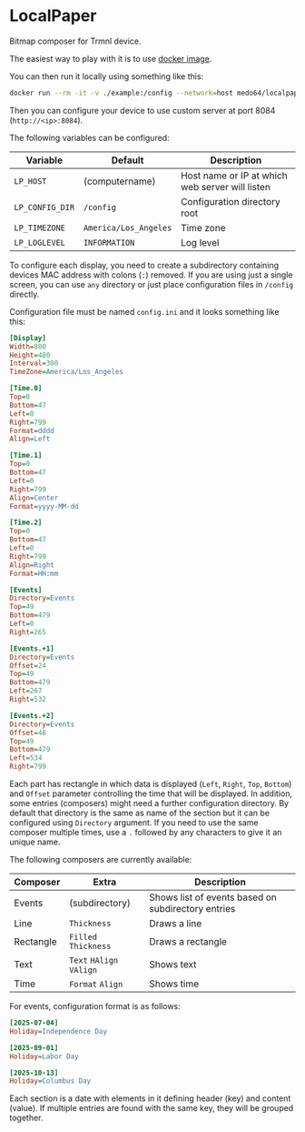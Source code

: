 LocalPaper
============

Bitmap composer for Trmnl device.

The easiest way to play with it is to use [docker image](https://hub.docker.com/r/medo64/localpaper).

You can then run it locally using something like this:
~~~sh
docker run --rm -it -v ./example:/config --network=host medo64/localpaper:latest
~~~

Then you can configure your device to use custom server at port 8084 (`http://<ip>:8084`).

The following variables can be configured:

| Variable        | Default               | Description                                     |
|-----------------|-----------------------|-------------------------------------------------|
| `LP_HOST`       | (computername)        | Host name or IP at which web server will listen |
| `LP_CONFIG_DIR` | `/config`             | Configuration directory root                    |
| `LP_TIMEZONE`   | `America/Los_Angeles` | Time zone                                       |
| `LP_LOGLEVEL`   | `INFORMATION`         | Log level                                       |

To configure each display, you need to create a subdirectory containing devices MAC address with colons (`:`) removed.
If you are using just a single screen, you can use `any` directory or just place configuration files in `/config` directly.

Configuration file must be named `config.ini` and it looks something like this:

~~~ini
[Display]
Width=800
Height=480
Interval=300
TimeZone=America/Los_Angeles

[Time.0]
Top=0
Bottom=47
Left=0
Right=799
Format=dddd
Align=Left

[Time.1]
Top=0
Bottom=47
Left=0
Right=799
Align=Center
Format=yyyy-MM-dd

[Time.2]
Top=0
Bottom=47
Left=0
Right=799
Align=Right
Format=HH:mm

[Events]
Directory=Events
Top=49
Bottom=479
Left=0
Right=265

[Events.+1]
Directory=Events
Offset=24
Top=49
Bottom=479
Left=267
Right=532

[Events.+2]
Directory=Events
Offset=48
Top=49
Bottom=479
Left=534
Right=799
~~~

Each part has rectangle in which data is displayed (`Left`, `Right`, `Top`, `Bottom`) and `Offset` parameter controlling the time that will be displayed.
In addition, some entries (composers) might need a further configuration directory. By default that directory is the same as name of the section but it can be configured using `Directory` argument.
If you need to use the same composer multiple times, use a `.` followed by any characters to give it an unique name.

The following composers are currently available:

| Composer  | Extra                    | Description                                        |
|-----------|--------------------------|----------------------------------------------------|
| Events    | (subdirectory)           | Shows list of events based on subdirectory entries |
| Line      | `Thickness`              | Draws a line                                       |
| Rectangle | `Filled` `Thickness`     | Draws a rectangle                                  |
| Text      | `Text` `HAlign` `VAlign` | Shows text                                         |
| Time      | `Format` `Align`         | Shows time                                         |

For events, configuration format is as follows:

~~~ini
[2025-07-04]
Holiday=Independence Day

[2025-09-01]
Holiday=Labor Day

[2025-10-13]
Holiday=Columbus Day
~~~

Each section is a date with elements in it defining header (key) and content (value).
If multiple entries are found with the same key, they will be grouped together.
